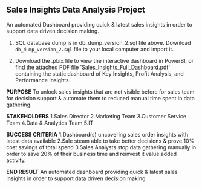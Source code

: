 ## Sales Insights Data Analysis Project

An automated Dashboard providing quick & latest sales insights in order to support data driven decision making.

1. SQL database dump is in db_dump_version_2.sql file above. Download `db_dump_version_2.sql` file to your local computer and import it.
   
2. Download the .pbix file to view the interactive dashboard in PowerBI, or find the attached PDF file 'Sales_Insights_Full_Dashboard.pdf' containing the static dashboard of Key Insights, Profit Analysis, and Performance Insights.

**PURPOSE**
To unlock sales insights that are not visible before for sales team for decision support & automate them to reduced manual time spent in data gathering.

**STAKEHOLDERS**
1.Sales Director
2.Marketing Team 
3.Customer Service Team
4.Data & Analytics Team
5.IT

**SUCCESS CRITERIA**
1.Dashboard(s) uncovering sales order insights with latest data available
2.Sale steam able to take better decisions & prove 10% cost savings of total spend
3.Sales Analysts stop data gathering manually in order to save 20% of their business time and reinvest it value added activity.

**END RESULT**
An automated dashboard providing quick & latest sales insights in order to support data driven decision making.
